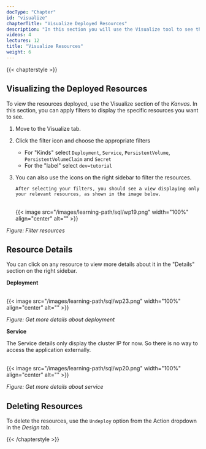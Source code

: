 ```yaml
---
docType: "Chapter"
id: "visualize"
chapterTitle: "Visualize Deployed Resources"
description: "In this section you will use the Visualize tool to see the resources in the cluster"
videos: 4
lectures: 12
title: "Visualize Resources"
weight: 6
---
```


{{< chapterstyle >}}

<h2 class="chapter-sub-heading">Visualizing the Deployed Resources</h2>

To view the resources deployed, use the Visualize section of the _Kanvas_. In this section, you can apply filters to display the specific resources you want to see.

1.  Move to the Visualize tab.
2.  Click the filter icon and choose the appropriate filters

    - For "Kinds" select `Deployment`, `Service`, `PersistentVolume`, `PersistentVolumeClaim` and `Secret`
    - For the "label" select `dev=tutorial`

3.  You can also use the icons on the right sidebar to filter the resources.

        After selecting your filters, you should see a view displaying only your relevant resources, as shown in the image below.

    <br />
    {{< image src="/images/learning-path/sql/wp19.png" width="100%" align="center" alt="" >}}

_Figure: Filter resources_

<h2 class="chapter-sub-heading">Resource Details</h2>

You can click on any resource to view more details about it in the "Details" section on the right sidebar.

**Deployment**

<br />
{{< image src="/images/learning-path/sql/wp23.png" width="100%" align="center" alt="" >}}

_Figure: Get more details about deployment_

**Service**

The Service details only display the cluster IP for now. So there is no way to access the application externally.

<br />
{{< image src="/images/learning-path/sql/wp20.png" width="100%" align="center" alt="" >}}

_Figure: Get more details about service_

<h2 class="chapter-sub-heading">Deleting Resources</h2>

To delete the resources, use the `Undeploy` option from the Action dropdown in the _Design_ tab.

{{< /chapterstyle >}}
